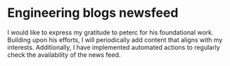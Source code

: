 # Engineering blogs newsfeed

I would like to express my gratitude to peterc for his foundational work. Building upon his efforts, I will periodically add content that aligns with my interests. Additionally, I have implemented automated actions to regularly check the availability of the news feed.
